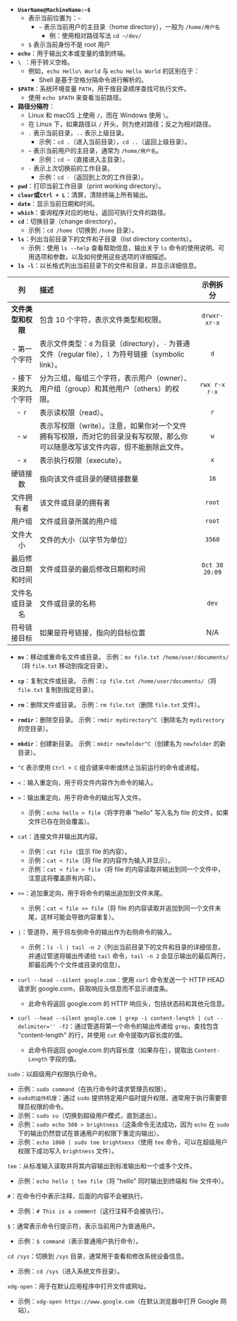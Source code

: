 - **`UserName@MachineName:~$`**
  - 表示当前位置为：`~`
    - `~` 表示当前用户的主目录（home directory），一般为 `/home/用户名`
      - 例：使用相对路径写法 `cd ~/dev/`
  - `$` 表示当前身份不是 root 用户
- **`echo`**：用于输出文本或变量的值到终端。
- **`\ `**：用于转义空格。
    - 例如，`echo Hello\ World` 与 `echo Hello World` 的区别在于：
        - Shell 是基于空格分隔命令进行解析的。
- **`$PATH`**：系统环境变量 `PATH`，用于按目录顺序查找可执行文件。
    - 使用 `echo $PATH` 来查看当前路径。
- **路径分隔符**：
  - Linux 和 macOS 上使用 `/`，而在 Windows 使用 `\`。
  - 在 Linux 下，如果路径以 `/` 开头，则为绝对路径；反之为相对路径。
  - `.` 表示当前目录，`..` 表示上级目录。
    - 示例：`cd .`（进入当前目录），`cd ..`（返回上级目录）。
  - `~` 表示当前用户的主目录，通常为 `/home/用户名`。
    - 示例：`cd ~`（直接进入主目录）。
  - `-` 表示上次切换前的工作目录。
    - 示例：`cd -`（返回到上次的工作目录）。
- **`pwd`**：打印当前工作目录（print working directory）。
- **`clear`**或**`Ctrl + L`**：清屏，清除终端上所有输出。
- **`date`**：显示当前日期和时间。
- **`which`**：查询程序对应的地址，返回可执行文件的路径。
- **`cd`**：切换目录（change directory）。
  - 示例：`cd /home`（切换到 `/home` 目录）。
- **`ls`**：列出当前目录下的文件和子目录（list directory contents）。
  - 示例：使用 `ls --help` 查看帮助信息，输出关于 `ls` 命令的使用说明、可用选项和参数，以及如何使用这些选项的详细描述。
- **`ls -l`**：以长格式列出当前目录下的文件和目录，并显示详细信息。

|         列         | 描述                                                         |    示例拆分    |
| :----------------: | :----------------------------------------------------------- | :------------: |
| **文件类型和权限** | 包含 10 个字符，表示文件类型和权限。                         |  `drwxr-xr-x`  |
|    - 第一个字符    | 表示文件类型：`d` 为目录（directory），`-` 为普通文件（regular file），`l` 为符号链接（symbolic link）。 |      `d`       |
| - 接下来的九个字符 | 分为三组，每组三个字符，表示用户（owner）、用户组（group）和其他用户（others）的权限。 | `rwx r-x r-x`  |
|       - `r`        | 表示读权限（read）。                                         |      `r`       |
|       - `w`        | 表示写权限（write）。注意，如果你对一个文件拥有写权限，而对它的目录没有写权限，那么你可以随意改写该文件内容，但不能删除此文件。 |      `w`       |
|       - `x`        | 表示执行权限（execute）。                                    |      `x`       |
|      硬链接数      | 指向该文件或目录的硬链接数量                                 |      `16`      |
|     文件拥有者     | 该文件或目录的拥有者                                         |     `root`     |
|       用户组       | 文件或目录所属的用户组                                       |     `root`     |
|      文件大小      | 文件的大小（以字节为单位）                                   |     `3560`     |
| 最后修改日期和时间 | 文件或目录的最后修改日期和时间                               | `Oct 30 20:09` |
|   文件名或目录名   | 文件或目录的名称                                             |     `dev`      |
|    符号链接目标    | 如果是符号链接，指向的目标位置                               |      N/A       |

- **`mv`**：移动或重命名文件或目录。
    示例：`mv file.txt /home/user/documents/`（将 `file.txt` 移动到指定目录）。
- **`cp`**：复制文件或目录。
    示例：`cp file.txt /home/user/documents/`（将 `file.txt` 复制到指定目录）。
- **`rm`**：删除文件或目录。
    示例：`rm file.txt`（删除 `file.txt` 文件）。
- **`rmdir`**：删除空目录。
    示例：`rmdir mydirectory^C`（删除名为 `mydirectory` 的空目录）。
- **`mkdir`**：创建新目录。
    示例：`mkdir newfolder^C`（创建名为 `newfolder` 的新目录）。
- `^C` 表示使用 `Ctrl + C` 组合键来中断或终止当前运行的命令或进程。

-   `<`：输入重定向，用于将文件内容作为命令的输入。
-   `>`：输出重定向，用于将命令的输出写入文件。
    -   示例：`echo hello > file`（将字符串 "hello" 写入名为 file 的文件，如果文件已存在则会覆盖）。
-   `cat`：连接文件并输出其内容。
    -   示例：`cat file`（显示 file 的内容）。
    -   示例：`cat < file`（将 file 的内容作为输入并显示）。
    -   示例：`cat < file > file`（将 file 的内容读取并输出到同一个文件中，注意这将覆盖原有内容）。
-   `>>`：追加重定向，用于将命令的输出追加到文件末尾。
    -   示例：`cat < file >> file`（将 file 的内容读取并追加到同一个文件末尾，这样可能会导致内容重复）。

-   `|`：管道符，用于将左侧命令的输出作为右侧命令的输入。
    -   示例：`ls -l | tail -n 2`（列出当前目录下的文件和目录的详细信息，并通过管道将输出传递给 `tail` 命令，`tail -n 2` 会显示输出的最后两行，即最后两个个文件或目录的信息）。

-   `curl --head --silent google.com`：使用 `curl` 命令发送一个 HTTP HEAD 请求到 google.com，获取响应头信息而不显示进度条。
    -   此命令将返回 google.com 的 HTTP 响应头，包括状态码和其他元信息。

-   `curl --head --silent google.com | grep -i content-length | cut --delimiter='' -f2`：通过管道将第一个命令的输出传递给 `grep`，查找包含 "content-length" 的行，并使用 `cut` 命令提取内容长度的值。
    -   此命令将返回 google.com 的内容长度（如果存在），提取出 `Content-Length` 字段的值。

`sudo`：以超级用户权限执行命令。

-   示例：`sudo command`（在执行命令时请求管理员权限）。
-   `sudo的运作机理`：通过 `sudo` 提供特定用户临时提升权限，通常用于执行需要管理员权限的命令。
-   示例：`sudo su`（切换到超级用户模式，直到退出）。
-   示例：`sudo echo 500 > brightness`（这条命令无法成功，因为 `echo` 在 `sudo` 下的输出仍然尝试在普通用户的权限下重定向输出）。
-   示例：`echo 1060 | sudo tee brightness`（使用 `tee` 命令，可以在超级用户权限下成功写入 `brightness` 文件）。

`tee`：从标准输入读取并将其内容输出到标准输出和一个或多个文件。

-   示例：`echo hello | tee file`（将 "hello" 同时输出到终端和 file 文件中）。

`#`：在命令行中表示注释，后面的内容不会被执行。

-   示例：`# This is a comment`（这行注释不会被执行）。

`$`：通常表示命令行提示符，表示当前用户为普通用户。

-   示例：`$ command`（表示普通用户执行命令）。

`cd /sys`：切换到 `/sys` 目录，通常用于查看和修改系统设备信息。

-   示例：`cd /sys`（进入系统文件目录）。

`xdg-open`：用于在默认应用程序中打开文件或网址。

-   示例：`xdg-open https://www.google.com`（在默认浏览器中打开 Google 网站）。

